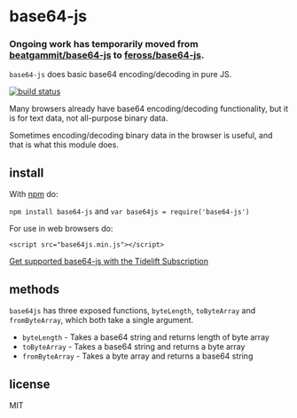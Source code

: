 # base64-js

### Ongoing work has temporarily moved from [beatgammit/base64-js](https://github.com/beatgammit/base64-js) to [feross/base64-js](https://github.com/feross/base64-js).

`base64-js` does basic base64 encoding/decoding in pure JS.

[![build status](https://secure.travis-ci.org/beatgammit/base64-js.png)](http://travis-ci.org/beatgammit/base64-js)

Many browsers already have base64 encoding/decoding functionality, but it is for text data, not all-purpose binary data.

Sometimes encoding/decoding binary data in the browser is useful, and that is what this module does.

## install

With [npm](https://npmjs.org) do:

`npm install base64-js` and `var base64js = require('base64-js')`

For use in web browsers do:

`<script src="base64js.min.js"></script>`

[Get supported base64-js with the Tidelift Subscription](https://tidelift.com/subscription/pkg/npm-base64-js?utm_source=npm-base64-js&utm_medium=referral&utm_campaign=readme)

## methods

`base64js` has three exposed functions, `byteLength`, `toByteArray` and `fromByteArray`, which both take a single argument.

- `byteLength` - Takes a base64 string and returns length of byte array
- `toByteArray` - Takes a base64 string and returns a byte array
- `fromByteArray` - Takes a byte array and returns a base64 string

## license

MIT
